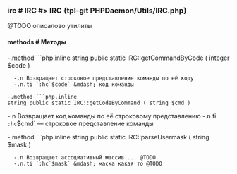 ### irc # IRC #> IRC {tpl-git PHPDaemon/Utils/IRC.php}

@TODO описалово утилиты

#### methods # Методы

 -.method ```php.inline
 string public static IRC::getCommandByCode ( integer $code )
 ```
   -.n Возвращает строковое представление команды по её коду
   -.n.ti `:hc`$code` &mdash; код команды

 -.method ```php.inline
 string public static IRC::getCodeByCommand ( string $cmd )
 ```
   -.n Возвращает код команды по её строковому представлению
   -.n.ti `:hc`$cmd` &mdash; строковое представление команды

 -.method ```php.inline
 string public static IRC::parseUsermask ( string $mask )
 ```
   -.n Возвращает ассоциативный массив ... @TODO
   -.n.ti `:hc`$mask` &mdash; маска какая то @TODO

